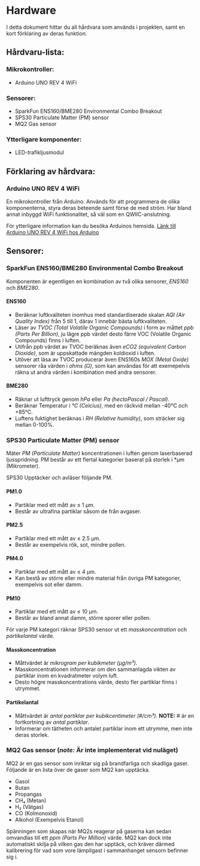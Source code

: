 # Hardware

I detta dokument hittar du all hårdvara som används i projekten, samt en kort förklaring av deras funktion.

## Hårdvaru-lista:

### Mikrokontroller:
* Arduino UNO REV 4 WiFi

### Sensorer:
* SparkFun ENS160/BME280 Environmental Combo Breakout
* SPS30 Particulate Matter (PM) sensor
* MQ2 Gas sensor

### Ytterligare komponenter:
* LED-trafikljusmodul 


## Förklaring av hårdvara:

### Arduino UNO REV 4 WiFi
En mikrokontroller från Arduino. Används för att programmera de olika komponenterna, styra deras beteende samt förse de med ström. Har bland annat inbyggd WiFi funktionalitet, så väl som en QWIIC-anslutning.

För ytterligare information kan du besöka Arduinos hemsida. 
[Länk till Arduino UNO REV 4 WiFi hos Arduino](https://docs.arduino.cc/hardware/uno-r4-wifi/)

## Sensorer:

### SparkFun ENS160/BME280 Environmental Combo Breakout
Komponenten är egentligen en kombination av två olika sensorer, *ENS160* och *BME280*.

#### ENS160
* Beräknar luftkvaliteten inomhus med standardiserade skalan *AQI (Air Quality Index)* från 5 till 1, därav 1 innebär bästa luftkvaliteten.
* Läser av *TVOC (Total Volatile Organic Compounds)* i form av måttet *ppb (Parts Per Billion)*, ju lägre ppb värdet desto färre VOC (Volatile Organic Compounds) finns i luften. 
* Utifrån ppb värdet av TVOC beräknas även *eCO2 (equivalent Carbon Dioxide)*, som är uppskattade mängden koldioxid i luften.
* Utöver att läsa av TVOC producerar även ENS160s *MOX (Metal Oxide)* sensorer råa värden i *ohms (Ω)*, som kan användas för att exemepelvis räkna ut andra värden i kombination med andra sensorer.

#### BME280
* Räknar ut lufttryck genom *hPa* eller *Pa (hectoPascal / Pascal)*.
* Beräknar Temperatur i *°C (Celcius)*, med en räckvid mellan -40°C och +85°C.
* Luftens fuktighet beräknas i *RH (Relative humidity)*, som sträcker sig mellan 0-100%.

### SPS30 Particulate Matter (PM) sensor
Mäter *PM (Particulate Matter)* koncentrationen i luften genom laserbaserad ljusspridning.
PM består av ett flertal kategorier baserat på storlek i *µm (Mikrometer). 

SPS30 Upptäcker och avläser följande PM.
#### PM1.0
* Partiklar med ett mått av ≤ 1 µm.
* Består av ultrafina partiklar såsom de från avgaser.

#### PM2.5 
* Partiklar med ett mått av ≤ 2.5 µm.
* Består av exempelvis rök, sot, mindre pollen.

#### PM4.0
* Partiklar med ett mått av ≤ 4 µm.
* Kan bestå av större eller mindre material från övriga PM kategorier, exempelvis sot eller damm.

#### PM10
* Partiklar med ett mått av ≤ 10 µm.
* Består av bland annat damm, större sporer eller pollen.

För varje PM kategori räknar SPS30 sensor ut ett *masskoncentration* och *partikelantal* värde.

#### Masskoncentration
* Måttvärdet är *mikrogram per kubikmeter (µg/m³)*.
* Masskoncentrationen informerar om den sammanlagda vikten av partiklar inom en kvadratmeter volym luft. 
* Desto högre masskoncentrations värde, desto fler partiklar finns i utrymmet. 

#### Partikelantal 
* Måttvärdet är *antal partiklar per kubikcentimeter (#/cm³)*. **NOTE:** # är en fortkortning av *antal partiklar*.   
* Informerar om tätheten och antalet partiklar inom ett utrymme, men inte deras storlek.

### MQ2 Gas sensor (*note:* Är inte implementerat vid nuläget)
MQ2 är en gas sensor som inriktar sig på brandfarliga och skadliga gaser.
Följande är en lista över de gaser som MQ2 kan upptäcka.
* Gasol
* Butan
* Propangas
* CH₄ (Metan)
* H₂ (Vätgas)
* CO (Kolmonoxid)
* Alkohol (Exempelvis Etanol)

Spänningen som skapas när MQ2s reagerar på gaserna kan sedan omvandlas till ett *ppm (Parts Per Million)* värde. MQ2 kan dock inte automatiskt skilja på vilken gas den har upptäck, och kräver därmed kalibrering för vad som vore lämpligast i sammanhanget sensorn befinner sig i. 
